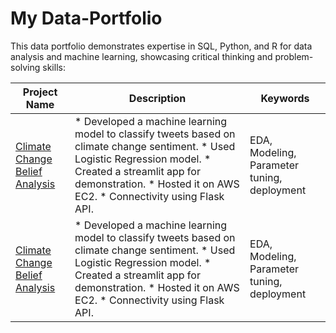 # My Data-Portfolio
This data portfolio demonstrates expertise in SQL, Python, and R for data analysis and machine learning, showcasing critical thinking and problem-solving skills: 

Project Name  | Description   |  Keywords
------------- | ------------- | ------------------
[Climate Change Belief Analysis](https://github.com/techmalik/Climate-Change-Belief-analysis-2207ACDS_Team_GM1)  | * Developed a machine learning model to classify tweets based on climate change sentiment. * Used Logistic Regression model. * Created a streamlit app for demonstration. * Hosted it on AWS EC2. * Connectivity using Flask API. | EDA, Modeling, Parameter tuning, deployment
[Climate Change Belief Analysis](https://github.com/techmalik/Climate-Change-Belief-analysis-2207ACDS_Team_GM1)  | * Developed a machine learning model to classify tweets based on climate change sentiment. * Used Logistic Regression model. * Created a streamlit app for demonstration. * Hosted it on AWS EC2. * Connectivity using Flask API. | EDA, Modeling, Parameter tuning, deployment



